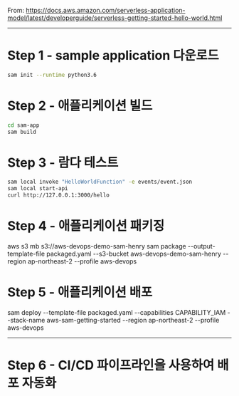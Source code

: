 From: https://docs.aws.amazon.com/serverless-application-model/latest/developerguide/serverless-getting-started-hello-world.html

---

# Step 1 - sample application 다운로드
```bash
sam init --runtime python3.6
```

# Step 2 - 애플리케이션 빌드
```bash
cd sam-app
sam build
```

# Step 3 - 람다 테스트
```bash
sam local invoke "HelloWorldFunction" -e events/event.json
sam local start-api
curl http://127.0.0.1:3000/hello 
```

# Step 4 - 애플리케이션 패키징
aws s3 mb s3://aws-devops-demo-sam-henry
sam package --output-template-file packaged.yaml --s3-bucket aws-devops-demo-sam-henry --region ap-northeast-2 --profile aws-devops

# Step 5 - 애플리케이션 배포
sam deploy --template-file packaged.yaml --capabilities CAPABILITY_IAM --stack-name aws-sam-getting-started --region ap-northeast-2 --profile aws-devops

--- 

# Step 6 - CI/CD 파이프라인을 사용하여 배포 자동화